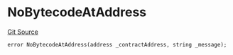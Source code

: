 # NoBytecodeAtAddress
[Git Source](https://github.com/thrackle-io/forte-rules-engine/blob/c68a304eba8615cfb7f60cfb23fe792f1083c190/src/protocol/economic/ruleProcessor/RuleProcessorDiamondLib.sol)


```solidity
error NoBytecodeAtAddress(address _contractAddress, string _message);
```

